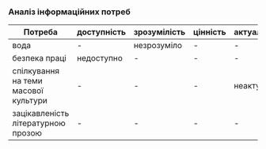 ### Аналіз інформаційних потреб
| Потреба                         | доступність     | зрозумілість     | цінність      | актуальність     |
| ------------------------------- | --------------- | ---------------- | ------------- | ---------------- |
| вода | - | незрозуміло | - | - |
| безпека праці | недоступно | - | - | - |
| спілкування на теми масової культури | - | - | - | неактульно |
| зацікавленість літературною прозою | - | - | - | - |
